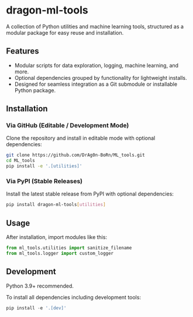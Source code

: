 # dragon-ml-tools

A collection of Python utilities and machine learning tools, structured as a modular package for easy reuse and installation.

## Features

- Modular scripts for data exploration, logging, machine learning, and more.
- Optional dependencies grouped by functionality for lightweight installs.
- Designed for seamless integration as a Git submodule or installable Python package.


## Installation

### Via GitHub (Editable / Development Mode)

Clone the repository and install in editable mode with optional dependencies:

```bash
git clone https://github.com/DrAg0n-BoRn/ML_tools.git
cd ML_tools
pip install -e '.[utilities]'
```

### Via PyPI (Stable Releases)

Install the latest stable release from PyPI with optional dependencies:

```bash
pip install dragon-ml-tools[utilities]
```

## Usage

After installation, import modules like this:

```python
from ml_tools.utilities import sanitize_filename
from ml_tools.logger import custom_logger
```

## Development

Python 3.9+ recommended.

To install all dependencies including development tools:

```python
pip install -e '.[dev]'
```

